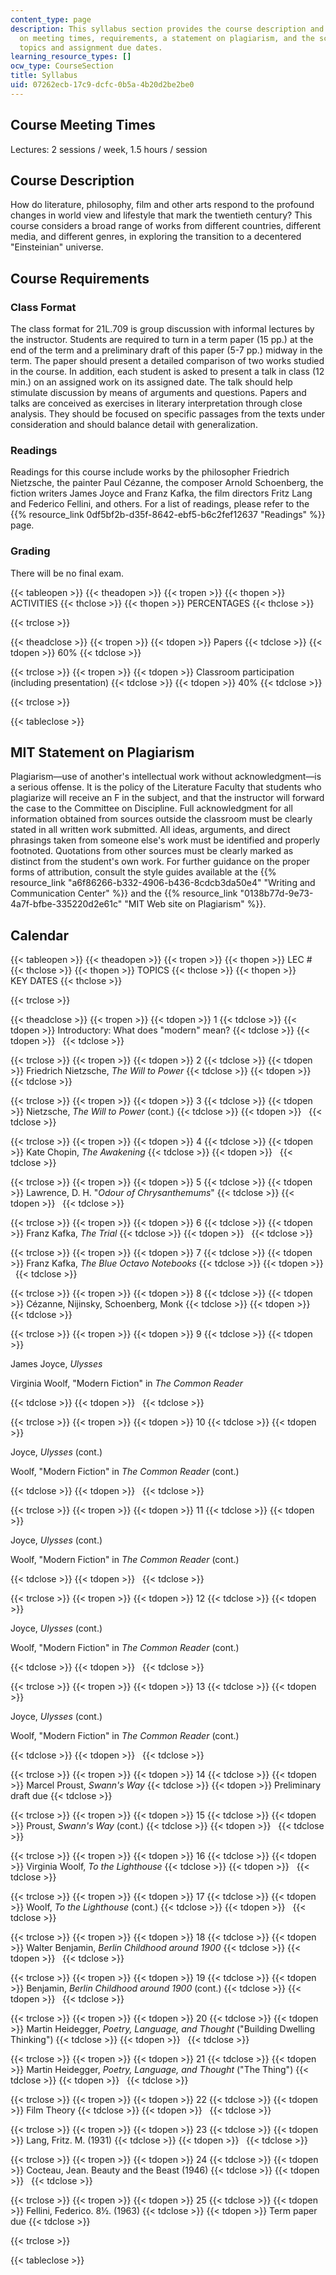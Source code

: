```yaml
---
content_type: page
description: This syllabus section provides the course description and information
  on meeting times, requirements, a statement on plagiarism, and the schedule of lecture
  topics and assignment due dates.
learning_resource_types: []
ocw_type: CourseSection
title: Syllabus
uid: 07262ecb-17c9-dcfc-0b5a-4b20d2be2be0
---
```


Course Meeting Times
--------------------

Lectures: 2 sessions / week, 1.5 hours / session

Course Description
------------------

How do literature, philosophy, film and other arts respond to the profound changes in world view and lifestyle that mark the twentieth century? This course considers a broad range of works from different countries, different media, and different genres, in exploring the transition to a decentered "Einsteinian" universe.

Course Requirements
-------------------

### Class Format

The class format for 21L.709 is group discussion with informal lectures by the instructor. Students are required to turn in a term paper (15 pp.) at the end of the term and a preliminary draft of this paper (5-7 pp.) midway in the term. The paper should present a detailed comparison of two works studied in the course. In addition, each student is asked to present a talk in class (12 min.) on an assigned work on its assigned date. The talk should help stimulate discussion by means of arguments and questions. Papers and talks are conceived as exercises in literary interpretation through close analysis. They should be focused on specific passages from the texts under consideration and should balance detail with generalization.

### Readings

Readings for this course include works by the philosopher Friedrich Nietzsche, the painter Paul Cézanne, the composer Arnold Schoenberg, the fiction writers James Joyce and Franz Kafka, the film directors Fritz Lang and Federico Fellini, and others. For a list of readings, please refer to the {{% resource_link 0df5bf2b-d35f-8642-ebf5-b6c2fef12637 "Readings" %}} page.

### Grading

There will be no final exam.

{{< tableopen >}}
{{< theadopen >}}
{{< tropen >}}
{{< thopen >}}
ACTIVITIES
{{< thclose >}}
{{< thopen >}}
PERCENTAGES
{{< thclose >}}

{{< trclose >}}

{{< theadclose >}}
{{< tropen >}}
{{< tdopen >}}
Papers
{{< tdclose >}}
{{< tdopen >}}
60%
{{< tdclose >}}

{{< trclose >}}
{{< tropen >}}
{{< tdopen >}}
Classroom participation (including presentation)
{{< tdclose >}}
{{< tdopen >}}
40%
{{< tdclose >}}

{{< trclose >}}

{{< tableclose >}}

MIT Statement on Plagiarism
---------------------------

Plagiarism—use of another's intellectual work without acknowledgment—is a serious offense. It is the policy of the Literature Faculty that students who plagiarize will receive an F in the subject, and that the instructor will forward the case to the Committee on Discipline. Full acknowledgment for all information obtained from sources outside the classroom must be clearly stated in all written work submitted. All ideas, arguments, and direct phrasings taken from someone else's work must be identified and properly footnoted. Quotations from other sources must be clearly marked as distinct from the student's own work. For further guidance on the proper forms of attribution, consult the style guides available at the {{% resource_link "a6f86266-b332-4906-b436-8cdcb3da50e4" "Writing and Communication Center" %}} and the {{% resource_link "0138b77d-9e73-4a7f-bfbe-335220d2e61c" "MIT Web site on Plagiarism" %}}.

Calendar
--------

{{< tableopen >}}
{{< theadopen >}}
{{< tropen >}}
{{< thopen >}}
LEC #
{{< thclose >}}
{{< thopen >}}
TOPICS
{{< thclose >}}
{{< thopen >}}
KEY DATES
{{< thclose >}}

{{< trclose >}}

{{< theadclose >}}
{{< tropen >}}
{{< tdopen >}}
1
{{< tdclose >}}
{{< tdopen >}}
Introductory: What does "modern" mean?
{{< tdclose >}}
{{< tdopen >}}
 
{{< tdclose >}}

{{< trclose >}}
{{< tropen >}}
{{< tdopen >}}
2
{{< tdclose >}}
{{< tdopen >}}
Friedrich Nietzsche, _The Will to Power_
{{< tdclose >}}
{{< tdopen >}}
 
{{< tdclose >}}

{{< trclose >}}
{{< tropen >}}
{{< tdopen >}}
3
{{< tdclose >}}
{{< tdopen >}}
Nietzsche, _The Will to Power_ (cont.)
{{< tdclose >}}
{{< tdopen >}}
 
{{< tdclose >}}

{{< trclose >}}
{{< tropen >}}
{{< tdopen >}}
4
{{< tdclose >}}
{{< tdopen >}}
Kate Chopin, _The Awakening_
{{< tdclose >}}
{{< tdopen >}}
 
{{< tdclose >}}

{{< trclose >}}
{{< tropen >}}
{{< tdopen >}}
5
{{< tdclose >}}
{{< tdopen >}}
Lawrence, D. H. "_Odour of Chrysanthemums_"
{{< tdclose >}}
{{< tdopen >}}
 
{{< tdclose >}}

{{< trclose >}}
{{< tropen >}}
{{< tdopen >}}
6
{{< tdclose >}}
{{< tdopen >}}
Franz Kafka, _The Trial_
{{< tdclose >}}
{{< tdopen >}}
 
{{< tdclose >}}

{{< trclose >}}
{{< tropen >}}
{{< tdopen >}}
7
{{< tdclose >}}
{{< tdopen >}}
Franz Kafka, _The Blue Octavo Notebooks_
{{< tdclose >}}
{{< tdopen >}}
 
{{< tdclose >}}

{{< trclose >}}
{{< tropen >}}
{{< tdopen >}}
8
{{< tdclose >}}
{{< tdopen >}}
Cézanne, Nijinsky, Schoenberg, Monk
{{< tdclose >}}
{{< tdopen >}}
 
{{< tdclose >}}

{{< trclose >}}
{{< tropen >}}
{{< tdopen >}}
9
{{< tdclose >}}
{{< tdopen >}}


James Joyce, _Ulysses_

Virginia Woolf, "Modern Fiction" in _The Common Reader_


{{< tdclose >}}
{{< tdopen >}}
 
{{< tdclose >}}

{{< trclose >}}
{{< tropen >}}
{{< tdopen >}}
10
{{< tdclose >}}
{{< tdopen >}}


Joyce, _Ulysses_ (cont.)

Woolf, "Modern Fiction" in _The Common Reader_ (cont.)


{{< tdclose >}}
{{< tdopen >}}
 
{{< tdclose >}}

{{< trclose >}}
{{< tropen >}}
{{< tdopen >}}
11
{{< tdclose >}}
{{< tdopen >}}


Joyce, _Ulysses_ (cont.)

Woolf, "Modern Fiction" in _The Common Reader_ (cont.)


{{< tdclose >}}
{{< tdopen >}}
 
{{< tdclose >}}

{{< trclose >}}
{{< tropen >}}
{{< tdopen >}}
12
{{< tdclose >}}
{{< tdopen >}}


Joyce, _Ulysses_ (cont.)

Woolf, "Modern Fiction" in _The Common Reader_ (cont.)


{{< tdclose >}}
{{< tdopen >}}
 
{{< tdclose >}}

{{< trclose >}}
{{< tropen >}}
{{< tdopen >}}
13
{{< tdclose >}}
{{< tdopen >}}


Joyce, _Ulysses_ (cont.)

Woolf, "Modern Fiction" in _The Common Reader_ (cont.)


{{< tdclose >}}
{{< tdopen >}}
 
{{< tdclose >}}

{{< trclose >}}
{{< tropen >}}
{{< tdopen >}}
14
{{< tdclose >}}
{{< tdopen >}}
Marcel Proust, _Swann's Way_
{{< tdclose >}}
{{< tdopen >}}
Preliminary draft due
{{< tdclose >}}

{{< trclose >}}
{{< tropen >}}
{{< tdopen >}}
15
{{< tdclose >}}
{{< tdopen >}}
Proust, _Swann's Way_ (cont.)
{{< tdclose >}}
{{< tdopen >}}
 
{{< tdclose >}}

{{< trclose >}}
{{< tropen >}}
{{< tdopen >}}
16
{{< tdclose >}}
{{< tdopen >}}
Virginia Woolf, _To the Lighthouse_
{{< tdclose >}}
{{< tdopen >}}
 
{{< tdclose >}}

{{< trclose >}}
{{< tropen >}}
{{< tdopen >}}
17
{{< tdclose >}}
{{< tdopen >}}
Woolf, _To the Lighthouse_ (cont.)
{{< tdclose >}}
{{< tdopen >}}
 
{{< tdclose >}}

{{< trclose >}}
{{< tropen >}}
{{< tdopen >}}
18
{{< tdclose >}}
{{< tdopen >}}
Walter Benjamin, _Berlin Childhood around 1900_
{{< tdclose >}}
{{< tdopen >}}
 
{{< tdclose >}}

{{< trclose >}}
{{< tropen >}}
{{< tdopen >}}
19
{{< tdclose >}}
{{< tdopen >}}
Benjamin, _Berlin Childhood around 1900_ (cont.)
{{< tdclose >}}
{{< tdopen >}}
 
{{< tdclose >}}

{{< trclose >}}
{{< tropen >}}
{{< tdopen >}}
20
{{< tdclose >}}
{{< tdopen >}}
Martin Heidegger, _Poetry, Language, and Thought_ ("Building Dwelling Thinking")
{{< tdclose >}}
{{< tdopen >}}
 
{{< tdclose >}}

{{< trclose >}}
{{< tropen >}}
{{< tdopen >}}
21
{{< tdclose >}}
{{< tdopen >}}
Martin Heidegger, _Poetry, Language, and Thought_ ("The Thing")
{{< tdclose >}}
{{< tdopen >}}
 
{{< tdclose >}}

{{< trclose >}}
{{< tropen >}}
{{< tdopen >}}
22
{{< tdclose >}}
{{< tdopen >}}
Film Theory
{{< tdclose >}}
{{< tdopen >}}
 
{{< tdclose >}}

{{< trclose >}}
{{< tropen >}}
{{< tdopen >}}
23
{{< tdclose >}}
{{< tdopen >}}
Lang, Fritz. M. (1931)
{{< tdclose >}}
{{< tdopen >}}
 
{{< tdclose >}}

{{< trclose >}}
{{< tropen >}}
{{< tdopen >}}
24
{{< tdclose >}}
{{< tdopen >}}
Cocteau, Jean. Beauty and the Beast (1946)
{{< tdclose >}}
{{< tdopen >}}
 
{{< tdclose >}}

{{< trclose >}}
{{< tropen >}}
{{< tdopen >}}
25
{{< tdclose >}}
{{< tdopen >}}
Fellini, Federico. 8½. (1963)
{{< tdclose >}}
{{< tdopen >}}
Term paper due
{{< tdclose >}}

{{< trclose >}}

{{< tableclose >}}